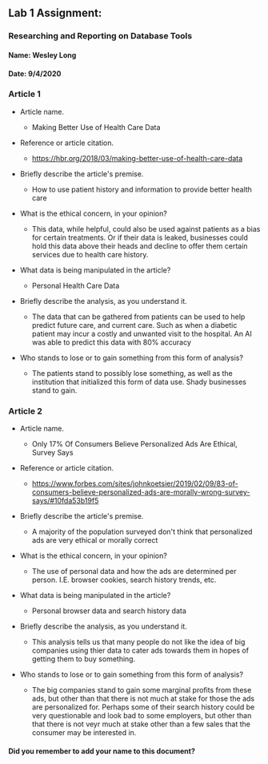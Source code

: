## Lab 1 Assignment:
### Researching and Reporting on Database Tools
#### Name: Wesley Long
#### Date: 9/4/2020

### Article 1
 -  Article name.
    - Making Better Use of Health Care Data

-  Reference or article citation.
    - https://hbr.org/2018/03/making-better-use-of-health-care-data

- Briefly describe the article's premise.
    - How to use patient history and information to provide better health care

- What is the ethical concern, in your opinion?
    - This data, while helpful, could also be used against patients as a bias for certain treatments.  Or if their data is leaked,
    businesses could hold this data above their heads and decline to offer them certain services due to health care history.

- What data is being manipulated in the article?
    - Personal Health Care Data

- Briefly describe the analysis, as you understand it.
    - The data that can be gathered from patients can be used to help predict future care, and current care.  Such as when a
    diabetic patient may incur a costly and unwanted visit to the hospital.  An AI was able to predict this data with 80% accuracy 

- Who stands to lose or to gain something from this form of analysis?
    - The patients stand to possibly lose something, as well as the institution that initialized this form of data use.  Shady businesses stand to gain.


### Article 2
 -  Article name.
    - Only 17% Of Consumers Believe Personalized Ads Are Ethical, Survey Says

-  Reference or article citation.
    * https://www.forbes.com/sites/johnkoetsier/2019/02/09/83-of-consumers-believe-personalized-ads-are-morally-wrong-survey-says/#10fda53b19f5

- Briefly describe the article's premise.
    - A majority of the population surveyed don't think that personalized ads are very ethical or morally correct

- What is the ethical concern, in your opinion?
    - The use of personal data and how the ads are determined per person. I.E. browser cookies, search history trends, etc.

- What data is being manipulated in the article?
    - Personal browser data and search history data

- Briefly describe the analysis, as you understand it.
    - This analysis tells us that many people do not like the idea of big companies using thier data to cater ads towards them in hopes of getting
    them to buy something.

- Who stands to lose or to gain something from this form of analysis?
    - The big companies stand to gain some marginal profits from these ads, but other than that there is not much at stake for those the ads are personalized
    for.  Perhaps some of their search history could be very questionable and look bad to some employers, but other than that there is not veyr much at stake
    other than a few sales that the consumer may be interested in.



#### Did you remember to add your name to this document?
